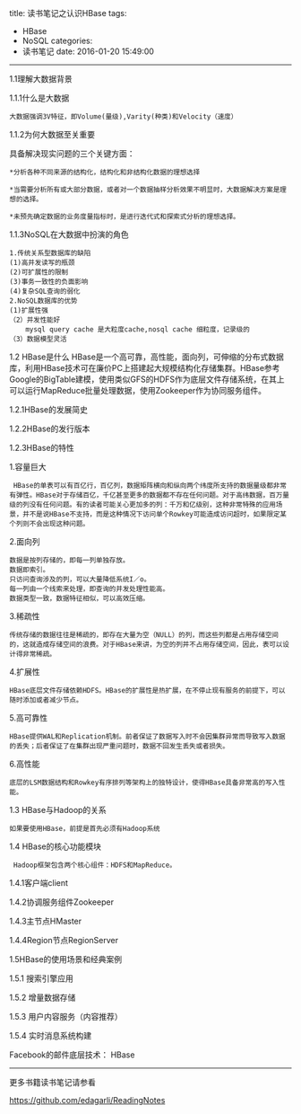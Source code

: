 title: 读书笔记之认识HBase
tags:
  - HBase
  - NoSQL
categories:
  - 读书笔记
date: 2016-01-20 15:49:00
---
1.1理解大数据背景

1.1.1什么是大数据

	大数据强调3V特征，即Volume(量级),Varity(种类)和Velocity（速度）

<!-- more -->

1.1.2为何大数据至关重要

具备解决现实问题的三个关键方面：

	*分析各种不同来源的结构化，结构化和非结构化数据的理想选择

	*当需要分析所有或大部分数据，或者对一个数据抽样分析效果不明显时，大数据解决方案是理想的选择。

	*未预先确定数据的业务度量指标时，是进行迭代式和探索式分析的理想选择。

1.1.3NoSQL在大数据中扮演的角色

	1.传统关系型数据库的缺陷
	(1)高并发读写的瓶颈
    (2)可扩展性的限制
    (3)事务一致性的负面影响
    (4)复杂SQL查询的弱化
    2.NoSQL数据库的优势
    (1)扩展性强
    （2）并发性能好
    	mysql query cache 是大粒度cache,nosql cache 细粒度，记录级的
    （3）数据模型灵活

1.2 HBase是什么
     HBase是一个高可靠，高性能，面向列，可伸缩的分布式数据库，利用HBase技术可在廉价PC上搭建起大规模结构化存储集群。HBase参考Google的BigTable建模，使用类似GFS的HDFS作为底层文件存储系统，在其上可以运行MapReduce批量处理数据，使用Zookeeper作为协同服务组件。

1.2.1HBase的发展简史

1.2.2HBase的发行版本

1.2.3HBase的特性

1.容量巨大

     HBase的单表可以有百亿行，百亿列，数据矩阵横向和纵向两个纬度所支持的数据量级都非常有弹性。HBase对于存储百亿，千亿甚至更多的数据都不存在任何问题。对于高纬数据，百万量级的列没有任何问题。有的读者可能关心更加多的列：千万和亿级别，这种非常特殊的应用场景，并不是说HBase不支持，而是这种情况下访问单个Rowkey可能造成访问超时，如果限定某个列则不会出现这种问题。

2.面向列

    数据是按列存储的，即每一列单独存放。
    数据即索引。
    只访问查询涉及的列，可以大量降低系统I／o。
    每一列由一个线索来处理，即查询的并发处理性能高。
    数据类型一致，数据特征相似，可以高效压缩。

3.稀疏性

    传统存储的数据往往是稀疏的，即存在大量为空（NULL）的列，而这些列都是占用存储空间的，这就造成存储空间的浪费。对于HBase来讲，为空的列并不占用存储空间，因此，表可以设计得非常稀疏。

4.扩展性

    HBase底层文件存储依赖HDFS。HBase的扩展性是热扩展，在不停止现有服务的前提下，可以随时添加或者减少节点。

5.高可靠性

    HBase提供WAL和Replication机制。前者保证了数据写入时不会因集群异常而导致写入数据的丢失；后者保证了在集群出现严重问题时，数据不回发生丢失或者损失。

6.高性能

    底层的LSM数据结构和Rowkey有序排列等架构上的独特设计，使得HBase具备非常高的写入性能。

1.3 HBase与Hadoop的关系

    如果要使用HBase，前提是首先必须有Hadoop系统

1.4 HBase的核心功能模块

     Hadoop框架包含两个核心组件：HDFS和MapReduce。

1.4.1客户端client

1.4.2协调服务组件Zookeeper

1.4.3主节点HMaster

1.4.4Region节点RegionServer

1.5HBase的使用场景和经典案例

1.5.1 搜索引擎应用

1.5.2 增量数据存储

1.5.3 用户内容服务（内容推荐）

1.5.4 实时消息系统构建

Facebook的邮件底层技术： HBase


------
更多书籍读书笔记请参看

https://github.com/edagarli/ReadingNotes
